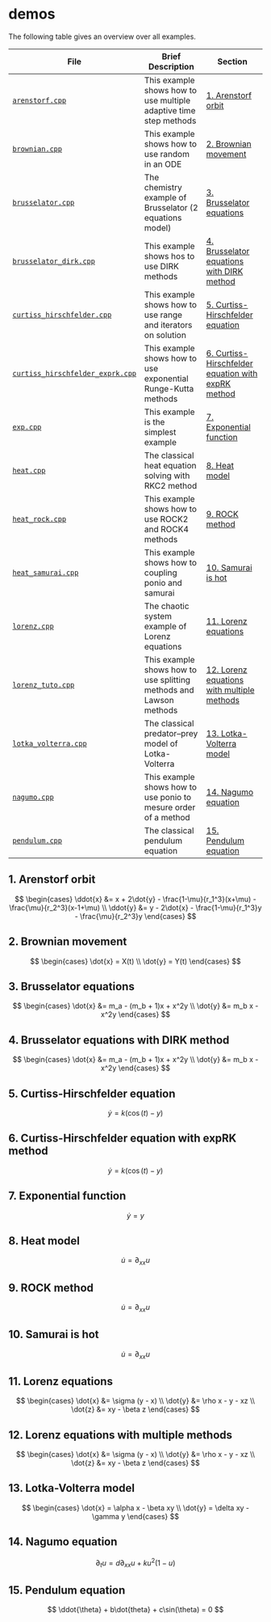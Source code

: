 # demos

The following table gives an overview over all examples.

| File                                                               | Brief Description                                                  | Section                                                                                                   |
|--------------------------------------------------------------------|--------------------------------------------------------------------|-----------------------------------------------------------------------------------------------------------|
| [`arenstorf.cpp`](arenstorf.cpp)                                   | This example shows how to use multiple adaptive time step methods  | [1. Arenstorf orbit](#1-arenstorf-orbit)                                                                  |
| [`brownian.cpp`](brownian.cpp)                                     | This example shows how to use random in an ODE                     | [2. Brownian movement](#2-brownian-movement)                                                              |
| [`brusselator.cpp`](brusselator.cpp)                               | The chemistry example of Brusselator (2 equations model)           | [3. Brusselator equations](#3-brusselator-equations)                                                      |
| [`brusselator_dirk.cpp`](brusselator_dirk.cpp)                     | This example shows hos to use DIRK methods                         | [4. Brusselator equations with DIRK method](#4-brusselator-equations-with-dirk-method)                    |
| [`curtiss_hirschfelder.cpp`](curtiss_hirschfelder.cpp)             | This example shows how to use range and iterators on solution      | [5. Curtiss-Hirschfelder equation](#5-curtiss-hirschfelder-equation)                                      |
| [`curtiss_hirschfelder_exprk.cpp`](curtiss_hirschfelder_exprk.cpp) | This example shows how to use exponential Runge-Kutta methods      | [6. Curtiss-Hirschfelder equation with expRK method](#6-curtiss-hirschfelder-equation-with-exprk-method)  |
| [`exp.cpp`](exp.cpp)                                               | This example is the simplest example                               | [7. Exponential function](#7-exponential-function)                                                        |
| [`heat.cpp`](heat.cpp)                                             | The classical heat equation solving with RKC2 method               | [8. Heat model](#8-heat-model)                                                                            |
| [`heat_rock.cpp`](heat_rock.cpp)                                   | This example shows how to use ROCK2 and ROCK4 methods              | [9. ROCK method](#9-rock-method)                                                                          |
| [`heat_samurai.cpp`](heat_samurai.cpp)                             | This example shows how to coupling ponio and samurai               | [10. Samurai is hot](#10-samurai-is-hot)                                                                  |
| [`lorenz.cpp`](lorenz.cpp)                                         | The chaotic system example of Lorenz equations                     | [11. Lorenz equations](#11-lorenz-equations)                                                              |
| [`lorenz_tuto.cpp`](lorenz_tuto.cpp)                               | This example shows how to use splitting methods and Lawson methods | [12. Lorenz equations with multiple methods](#12-lorenz-equations-whith-multiple-methods)                 |
| [`lotka_volterra.cpp`](lotka_volterra.cpp)                         | The classical predator–prey model of Lotka-Volterra                | [13. Lotka-Volterra model](#13-lotka-voleterra-model)                                                     |
| [`nagumo.cpp`](nagumo.cpp)                                         | This example shows how to use ponio to mesure order of a method    | [14. Nagumo equation](#14-nagumo-model)                                                                   |
| [`pendulum.cpp`](pendulum.cpp)                                     | The classical pendulum equation                                    | [15. Pendulum equation](#15-pendulum-equation)                                                            |

## 1. Arenstorf orbit

$$
  \begin{cases}
    \ddot{x} &= x + 2\dot{y} - \frac{1-\mu}{r_1^3}(x+\mu) - \frac{\mu}{r_2^3}(x-1+\mu) \\
    \ddot{y} &= y - 2\dot{x} - \frac{1-\mu}{r_1^3}y - \frac{\mu}{r_2^3}y
  \end{cases}
$$

## 2. Brownian movement

$$
  \begin{cases}
    \dot{x} = X(t) \\
    \dot{y} = Y(t)
  \end{cases}
$$

## 3. Brusselator equations

$$
  \begin{cases}
    \dot{x} &= m_a - (m_b + 1)x + x^2y \\
    \dot{y} &= m_b x - x^2y
  \end{cases}
$$

## 4. Brusselator equations with DIRK method

$$
  \begin{cases}
    \dot{x} &= m_a - (m_b + 1)x + x^2y \\
    \dot{y} &= m_b x - x^2y
  \end{cases}
$$

## 5. Curtiss-Hirschfelder equation

$$
  \dot{y} = k(\cos(t) - y)
$$

## 6. Curtiss-Hirschfelder equation with expRK method

$$
  \dot{y} = k(\cos(t) - y)
$$

## 7. Exponential function

$$
  \dot{y} = y
$$

## 8. Heat model

$$
  \dot{u} = \partial_{xx} u
$$

## 9. ROCK method

$$
  \dot{u} = \partial_{xx} u
$$

## 10. Samurai is hot

$$
  \dot{u} = \partial_{xx} u
$$

## 11. Lorenz equations

$$
  \begin{cases}
    \dot{x} &= \sigma (y - x) \\
    \dot{y} &= \rho x - y - xz \\
    \dot{z} &= xy - \beta z
  \end{cases}
$$

## 12. Lorenz equations with multiple methods

$$
  \begin{cases}
    \dot{x} &= \sigma (y - x) \\
    \dot{y} &= \rho x - y - xz \\
    \dot{z} &= xy - \beta z
  \end{cases}
$$

## 13. Lotka-Volterra model

$$
  \begin{cases}
    \dot{x} = \alpha x - \beta xy \\
    \dot{y} = \delta xy - \gamma y
  \end{cases}
$$

## 14. Nagumo equation

$$
  \partial_t u = d \partial_{xx}u + ku^2(1-u)
$$

## 15. Pendulum equation

$$
  \ddot{\theta} + b\dot{theta} + c\sin(\theta) = 0
$$
